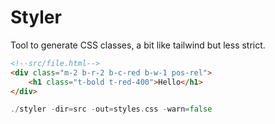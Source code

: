 # Styler

Tool to generate CSS classes, a bit like tailwind but less strict.

```html
<!--src/file.html-->
<div class="m-2 b-r-2 b-c-red b-w-1 pos-rel">
    <h1 class="t-bold t-red-400">Hello</h1>
</div>
```

```go
./styler -dir=src -out=styles.css -warn=false
```
